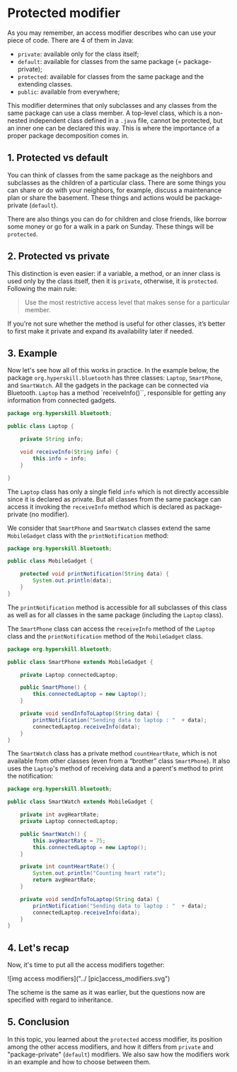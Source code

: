 # Protected modifier

As you may remember, an access modifier describes who can use your piece of code. There are 4 of them in Java:
- `private`: available only for the class itself;
- `default`: available for classes from the same package (= package-private);
- `protected`: available for classes from the same package and the extending classes.
- `public`: available from everywhere;

This modifier determines that only subclasses and any classes from the same package can use a class member. A top-level class, which is a non-nested independent class defined in a `.java` file, cannot be protected, but an inner one can be declared this way. This is where the importance of a proper package decomposition comes in.

## 1. Protected vs default

You can think of classes from the same package as the neighbors and subclasses as the children of a particular class. There are some things you can share or do with your neighbors, for example, discuss a maintenance plan or share the basement. These things and actions would be package-private (`default`).

There are also things you can do for children and close friends, like borrow some money or go for a walk in a park on Sunday. These things will be `protected`.

## 2. Protected vs private
This distinction is even easier: if a variable, a method, or an inner class is used only by the class itself, then it is `private`, otherwise, it is `protected`. Following the main rule:

> Use the most restrictive access level that makes sense for a particular member.

If you're not sure whether the method is useful for other classes, it’s better to first make it private and expand its availability later if needed. 

## 3. Example
Now let's see how all of this works in practice. In the example below, the package `org.hyperskill.bluetooth` has three classes: `Laptop`, `SmartPhone`, and `SmartWatch`. All the gadgets in the package can be connected via Bluetooth. `Laptop` has a method `receiveInfo()``, responsible for getting any information from connected gadgets.

```java
package org.hyperskill.bluetooth;

public class Laptop {

    private String info;

    void receiveInfo(String info) {
        this.info = info;
    }

}
```

The `Laptop` class has only a single field `info` which is not directly accessible since it is declared as private. But all classes from the same package can access it invoking the `receiveInfo` method which is declared as package-private (no modifier).

We consider that `SmartPhone` and `SmartWatch` classes extend the same `MobileGadget` class with the `printNotification` method:
```java
package org.hyperskill.bluetooth;

public class MobileGadget {

    protected void printNotification(String data) {
        System.out.println(data);
    }
}
```
The `printNotification` method is accessible for all subclasses of this class as well as for all classes in the same package (including the `Laptop` class).

The `SmartPhone` class can access the `receiveInfo` method of the `Laptop` class and the `printNotification` method of the `MobileGadget` class.
```java
package org.hyperskill.bluetooth;

public class SmartPhone extends MobileGadget {

    private Laptop connectedLaptop;

    public SmartPhone() {
        this.connectedLaptop = new Laptop();
    }

    private void sendInfoToLaptop(String data) {
        printNotification("Sending data to laptop : "  + data);
        connectedLaptop.receiveInfo(data);
    }
}
```
The `SmartWatch` class has a private method `countHeartRate`, which is not available from other classes (even from a “brother” class `SmartPhone`). It also uses the `Laptop`'s method of receiving data and a parent's method to print the notification:
```java
package org.hyperskill.bluetooth;

public class SmartWatch extends MobileGadget {

    private int avgHeartRate;
    private Laptop connectedLaptop;

    public SmartWatch() {
        this.avgHeartRate = 75;
        this.connectedLaptop = new Laptop();
    }

    private int countHeartRate() {
        System.out.println("Counting heart rate");
        return avgHeartRate;
    }

    private void sendInfoToLaptop(String data) {
        printNotification("Sending data to laptop : "  + data);
        connectedLaptop.receiveInfo(data);
    }
}
```

## 4. Let's recap

Now, it's time to put all the access modifiers together:

![img access modifiers]("../
\[pic\]access_modifiers.svg")

The scheme is the same as it was earlier, but the questions now are specified with regard to inheritance. 

## 5. Conclusion
In this topic, you learned about the `protected` access modifier, its position among the other access modifiers, and how it differs from `private` and "package-private" (`default`) modifiers. We also saw how the modifiers work in an example and how to choose between them. 
